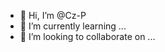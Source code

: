 - 👋 Hi, I’m @Cz-P
- 🌱 I’m currently learning ...
- 💞️ I’m looking to collaborate on ...

<!---
--->
